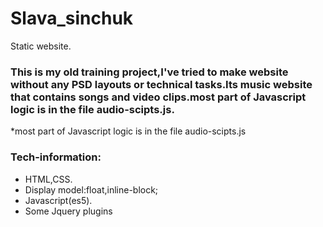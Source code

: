 # Slava_sinchuk
Static website.

### This is my old training project,I've tried to make  website without any PSD layouts or technical tasks.Its music website that contains songs and video clips.most part of Javascript logic is in the file audio-scipts.js.

*most part of Javascript logic is in the file audio-scipts.js

### Tech-information:
- HTML,CSS.
- Display model:float,inline-block;
- Javascript(es5).
- Some Jquery plugins

